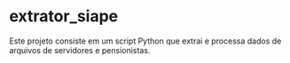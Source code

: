 # extrator_siape
Este projeto consiste em um script Python que extrai e processa dados de arquivos de servidores e pensionistas.
